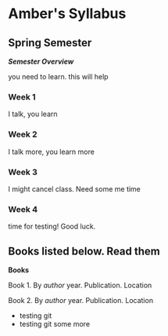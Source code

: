 # Amber's Syllabus
## Spring Semester


***Semester Overview***

you need to learn. this will help

### Week 1

I talk, you learn

### Week 2

I talk more, you learn more

### Week 3

I might cancel class. Need some me time

### Week 4 
 time for testing! Good luck.

## Books listed below. Read them

**Books**

Book 1. By *author* year. Publication. Location

Book 2. By *author* year. Publication. Location

* testing git
* testing git some more
